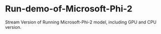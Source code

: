 # Run-demo-of-Microsoft-Phi-2
Stream Version of Running Microsoft-Phi-2 model, including GPU and CPU version. 
